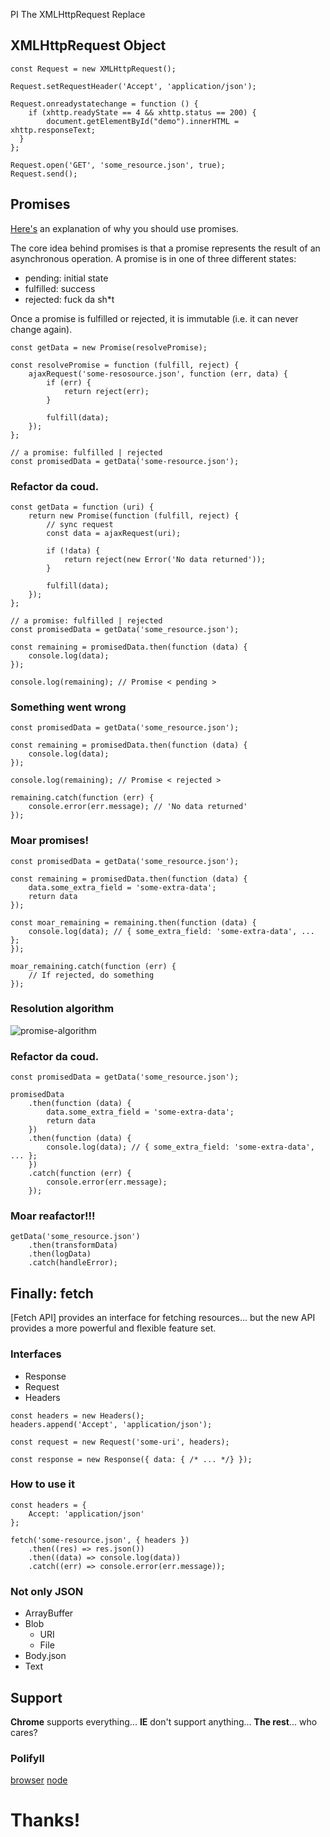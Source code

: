 PI
 The XMLHttpRequest Replace

## XMLHttpRequest Object
```
const Request = new XMLHttpRequest();

Request.setRequestHeader('Accept', 'application/json');

Request.onreadystatechange = function () {
	if (xhttp.readyState == 4 && xhttp.status == 200) {
	    document.getElementById("demo").innerHTML = xhttp.responseText;
  }
};

Request.open('GET', 'some_resource.json', true);
Request.send();
```

## Promises
[Here's](https://www.promisejs.org/) an explanation of why you should use promises.

The core idea behind promises is that a promise represents the result of an asynchronous operation. A promise is in one of three different states:

- pending: initial state
- fulfilled: success
- rejected: fuck da sh*t

Once a promise is fulfilled or rejected, it is immutable (i.e. it can never change again).

```
const getData = new Promise(resolvePromise);

const resolvePromise = function (fulfill, reject) {
	ajaxRequest('some-resosource.json', function (err, data) {
		if (err) {
			return reject(err);
		}
		
		fulfill(data);
	});
};

// a promise: fulfilled | rejected
const promisedData = getData('some-resource.json');
```

### Refactor da coud.

```
const getData = function (uri) {
	return new Promise(function (fulfill, reject) {
		// sync request
		const data = ajaxRequest(uri);

		if (!data) {
			return reject(new Error('No data returned'));
		}

		fulfill(data);
	});
};

// a promise: fulfilled | rejected
const promisedData = getData('some_resource.json');

const remaining = promisedData.then(function (data) {
	console.log(data);
});

console.log(remaining); // Promise < pending >
```

### Something went wrong

```
const promisedData = getData('some_resource.json');

const remaining = promisedData.then(function (data) {
	console.log(data);
});

console.log(remaining); // Promise < rejected >

remaining.catch(function (err) {
	console.error(err.message); // 'No data returned'
});
```

### Moar promises!

```
const promisedData = getData('some_resource.json');

const remaining = promisedData.then(function (data) {
	data.some_extra_field = 'some-extra-data';
	return data
});

const moar_remaining = remaining.then(function (data) {
	console.log(data); // { some_extra_field: 'some-extra-data', ... };
});

moar_remaining.catch(function (err) {
	// If rejected, do something
});
```

### Resolution algorithm

![promise-algorithm](https://idiotwu.me/content/images/2015/03/promise-then-catch-flow.png)

### Refactor da coud.
```
const promisedData = getData('some_resource.json');

promisedData
	.then(function (data) {
		data.some_extra_field = 'some-extra-data';
		return data
	})
	.then(function (data) {
		console.log(data); // { some_extra_field: 'some-extra-data', ... };
	})
	.catch(function (err) {
		console.error(err.message);
	});
```

### Moar reafactor!!!
```
getData('some_resource.json')
	.then(transformData)
	.then(logData)
	.catch(handleError);
```

## Finally: fetch
[Fetch API] provides an interface for fetching resources... but the new API provides a more powerful and flexible feature set.

### Interfaces
- Response
- Request
- Headers

```
const headers = new Headers();
headers.append('Accept', 'application/json');

const request = new Request('some-uri', headers);

const response = new Response({ data: { /* ... */} });
```

### How to use it
```
const headers = {
	Accept: 'application/json'
};

fetch('some-resource.json', { headers })
	.then((res) => res.json())
	.then((data) => console.log(data))
	.catch((err) => console.error(err.message));
```

### Not only JSON

- ArrayBuffer
- Blob
  - URI
  - File
- Body.json
- Text

## Support
**Chrome** supports everything...
**IE** don't support anything...
**The rest**... who cares?

### Polifyll
[browser](https://www.npmjs.com/package/whatwg-fetch)
[node](https://github.com/bitinn/node-fetch)

# Thanks!
